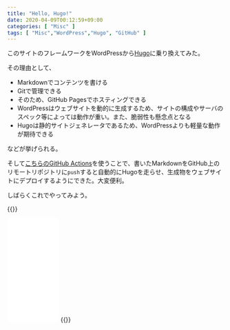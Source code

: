 ```yaml
---
title: "Hello, Hugo!"
date: 2020-04-09T00:12:59+09:00
categories: [ "Misc" ]
tags: [ "Misc","WordPress","Hugo", "GitHub" ]
---
```


このサイトのフレームワークをWordPressから[Hugo](https://gohugo.io/)に乗り換えてみた。

<!--more-->

その理由として、

- Markdownでコンテンツを書ける
- Gitで管理できる
- そのため、GitHub Pagesでホスティングできる
- WordPressはウェブサイトを動的に生成するため、サイトの構成やサーバのスペック等によっては動作が重い。また、脆弱性も懸念点となる
- Hugoは静的サイトジェネレータであるため、WordPressよりも軽量な動作が期待できる

などが挙げられる。

そして[こちらのGitHub Actions](https://github.com/marketplace/actions/github-pages-action)を使うことで、書いたMarkdownをGitHub上のリモートリポジトリに`push`すると自動的にHugoを走らせ、生成物をウェブサイトにデプロイするようにできた。大変便利。

しばらくこれでやってみよう。

{{<rawhtml>}}
<iframe style="width:120px;height:240px;" marginwidth="0" marginheight="0" scrolling="no" frameborder="0" src="//rcm-fe.amazon-adsystem.com/e/cm?lt1=_blank&bc1=000000&IS2=1&bg1=FFFFFF&fc1=000000&lc1=0000FF&t=h1g0-22&language=ja_JP&o=9&p=8&l=as4&m=amazon&f=ifr&ref=as_ss_li_til&asins=4873114403&linkId=b9ac9062fce27f4a4372c11138d1814f"></iframe>
{{</rawhtml>}}